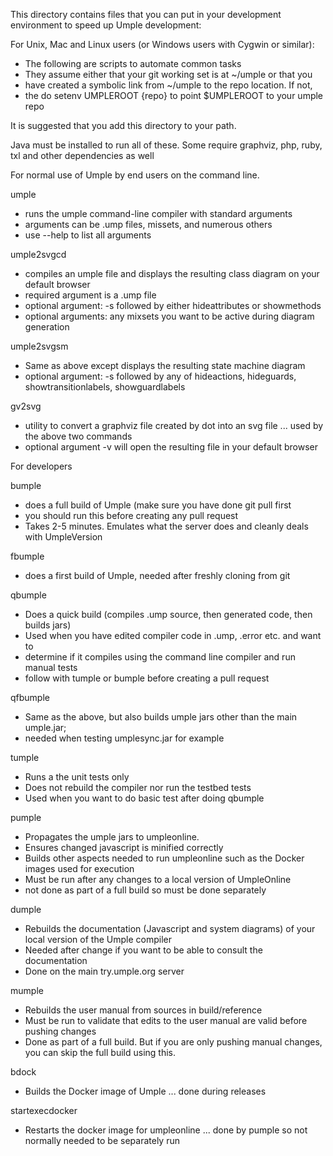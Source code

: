 This directory contains files that you can put in your
development environment to speed up Umple development:

For Unix, Mac and Linux users (or Windows users with Cygwin or similar):

  - The following are scripts to automate common tasks
  - They assume either that your git working set is at ~/umple or that you
  - have created a symbolic link from ~/umple to the repo location. If not,
  - the do setenv UMPLEROOT {repo} to point $UMPLEROOT to your umple repo

It is suggested that you add this directory to your path.

Java must be installed to run all of these. Some require graphviz, php, ruby, txl and other dependencies as well

For normal use of Umple by end users on the command line. 

 umple
   - runs the umple command-line compiler with standard arguments
   - arguments can be .ump files, missets, and numerous others
   - use --help to list all arguments

 umple2svgcd
   - compiles an umple file and displays the resulting class diagram on your default browser
   - required argument is a .ump file
   - optional argument: -s followed by either hideattributes or showmethods
   - optional arguments: any mixsets you want to be active during diagram generation

 umple2svgsm
   - Same as above except displays the resulting state machine diagram
   - optional argument: -s followed by any of hideactions, hideguards, showtransitionlabels, showguardlabels
   
 gv2svg
   - utility to convert a graphviz file created by dot into an svg file ... used by the above two commands
   - optional argument -v will open the resulting file in your default browser

For developers

 bumple
  - does a full build of Umple (make sure you have done git pull first
  - you should run this before creating any pull request 
  - Takes 2-5 minutes. Emulates what the server does and cleanly deals with UmpleVersion

 fbumple
   - does a first build of Umple, needed after freshly cloning from git
   
 qbumple
  - Does a quick build (compiles .ump source, then generated code, then builds jars)
  - Used when you have edited compiler code in .ump, .error etc. and want to
  - determine if it compiles using the command line compiler and run manual tests
  - follow with tumple or bumple before creating a pull request

 qfbumple
  - Same as the above, but also builds umple jars other than the main umple.jar;
  - needed when testing umplesync.jar for example

 tumple
  - Runs a the unit tests only
  - Does not rebuild the compiler nor run the testbed tests
  - Used when you want to do basic test after doing qbumple

 pumple
  - Propagates the umple jars to umpleonline.
  - Ensures changed javascript is minified correctly
  - Builds other aspects needed to run umpleonline such as the Docker images used for execution
  - Must be run after any changes to a local version of UmpleOnline
  - not done as part of a full build so must be done separately

 dumple
  - Rebuilds the documentation (Javascript and system diagrams) of your local version of the Umple compiler
  - Needed after change if you want to be able to consult the documentation
  - Done on the main try.umple.org server

 mumple
  - Rebuilds the user manual from sources in build/reference
  - Must be run to validate that edits to the user manual are valid before pushing changes
  - Done as part of a full build. But if you are only pushing manual changes, you can skip the full build using this.
  
 bdock
   - Builds the Docker image of Umple ... done during releases
  
 startexecdocker
   - Restarts the docker image for umpleonline ... done by pumple so not normally needed to be separately run